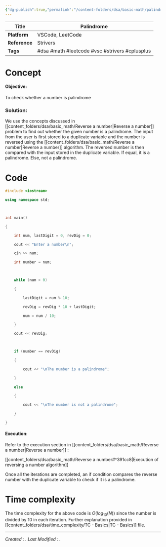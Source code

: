 ```yaml
---
{"dg-publish":true,"permalink":"/content-folders/dsa/basic-math/palindrome/","dgShowToc":true}
---
```



| **Title**     | Palindrome                                     |
| ------------- | ---------------------------------------------- |
| **Platform**  | VSCode, LeetCode                               |
| **Reference** | Strivers                                       |
| **Tags**      | #dsa #math #leetcode #vsc #strivers #cplusplus |
# Concept

#### Objective: 

To check whether a number is palindrome

### Solution:

We use the concepts discussed in [[content_folders/dsa/basic_math/Reverse a number\|Reverse a number]] problem to find out whether the given number is a palindrome. The input from the user is first stored to a duplicate variable and the number is reversed using the [[content_folders/dsa/basic_math/Reverse a number\|Reverse a number]] algorithm. The reversed number is then compared with the input stored in the duplicate variable. If equal, it is a palindrome. Else, not a palindrome.
# Code

```c++
#include <iostream>

using namespace std;

  

int main()

{

    int num, lastDigit = 0, revDig = 0;

    cout << "Enter a number\n";

    cin >> num;

    int number = num;

  

    while (num > 0)

    {

        lastDigit = num % 10;

        revDig = revDig * 10 + lastDigit;

        num = num / 10;

    }

    cout << revDig;

  

    if (number == revDig)

    {

        cout << "\nThe number is a palindrome";

    }

    else

    {

        cout << "\nThe number is not a palindrome";

    }

}
```


#### Execution:

Refer to the execution section in [[content_folders/dsa/basic_math/Reverse a number\|Reverse a number]] :

[[content_folders/dsa/basic_math/Reverse a number#^391cc8\|Execution of reversing a number algorithm]]

Once all the iterations are completed, an if condition compares the reverse number with the duplicate variable to check if it is a palindrome.

# Time complexity

The time complexity for the above code is $O( log_{10} (N) )$ since the number is divided by 10 in each iteration. Further explanation provided in [[content_folders/dsa/time_complexity/TC - Basics\|TC - Basics]] file.





---
*Created : .*
*Last Modified : .*